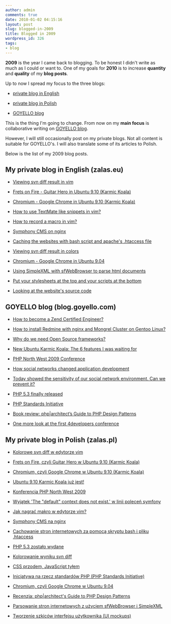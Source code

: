 ```yaml
---
author: admin
comments: true
date: 2010-01-02 04:15:16
layout: post
slug: blogged-in-2009
title: Blogged in 2009
wordpress_id: 326
tags:
- blog
---
```


**2009** is the year I came back to blogging. To be honest I didn't write as much as I could or want to. One of my goals for **2010** is to increase **quantity** and **quality** of my **blog posts**.

Up to now I spread my focus to the three blogs:



	
  * [private blog in English](http://www.zalas.eu)

	
  * [](http://www.zalas.eu)[private blog in Polish](http://www.zalas.pl)

	
  * [](http://www.zalas.pl)[GOYELLO blog](http://blog.goyello.com)


This is the thing I'm going to change. From now on my **main focus** is collaborative writing on [GOYELLO blog](http://blog.goyello.com).

However, I will still occasionally post on my private blogs. Not all content is suitable for GOYELLO's. I will also translate some of its articles to Polish.

Below is the list of my 2009 blog posts.



## My private blog in English (zalas.eu)






	
  * [Viewing svn diff result in vim](http://www.zalas.eu/viewing-svn-diff-result-in-vim)

	
  * [Frets on Fire - Guitar Hero in Ubuntu 9.10 (Karmic Koala)](http://www.zalas.eu/frets-on-fire-guitar-hero-in-ubuntu-910-karmic-koala)

	
  * [Chromium - Google Chrome in Ubuntu 9.10 (Karmic Koala)](http://www.zalas.eu/chromium-google-chrome-in-ubuntu-910-karmic-koala)

	
  * [How to use TextMate like snippets in vim?](http://www.zalas.eu/how-to-use-textmate-like-snippets-in-vim)

	
  * [How to record a macro in vim?](http://www.zalas.eu/how-to-record-a-macro-in-vim)

	
  * [Symphony CMS on nginx](http://www.zalas.eu/symphony-cms-on-nginx)

	
  * [Caching the websites with bash script and apache's .htaccess file](http://www.zalas.eu/caching-the-websites-with-bash-script-and-apaches-htaccess-file)

	
  * [Viewing svn diff result in colors](http://www.zalas.eu/viewing-svn-diff-result-in-colors)

	
  * [Chromium - Google Chrome in Ubuntu 9.04](http://www.zalas.eu/chromium-google-chrome-in-ubuntu-904)

	
  * [Using SimpleXML with sfWebBrowser to parse html documents](http://www.zalas.eu/using-simplexml-with-sfwebbrowser-to-parse-html-documents)

	
  * [Put your stylesheets at the top and your scripts at the bottom](http://www.zalas.eu/put-your-stylesheets-at-the-top-and-your-scripts-at-the-bottom)

	
  * [Looking at the website's source code](http://www.zalas.eu/looking-at-the-websites-source-code)





## GOYELLO blog (blog.goyello.com)






	
  * [How to become a Zend Certified Engineer?](http://blog.goyello.com/2009/12/31/how-to-become-a-zend-certified-engineer/)

	
  * [How to install Redmine with nginx and Mongrel Cluster on Gentoo Linux?](http://blog.goyello.com/2009/12/18/how-to-install-redmine-with-nginx-and-mongrel-cluster-on-gentoo-linux/)

	
  * [Why do we need Open Source frameworks?](http://blog.goyello.com/2009/11/17/why-do-we-need-open-source-frameworks/)

	
  * [New Ubuntu Karmic Koala: The 6 features I was waiting for](http://blog.goyello.com/2009/10/29/new-ubuntu-karmic-koala-the-6-feateres-i-was-waiting-for/)

	
  * [PHP North West 2009 Conference](http://blog.goyello.com/2009/10/17/php-north-west-2009-conference/)

	
  * [How social networks changed application development](http://blog.goyello.com/2009/08/07/how-social-networks-changed-application-development/)

	
  * [Today showed the sensitivity of our social network environment. Can we prevent it?](http://blog.goyello.com/2009/08/06/today-showed-the-sensitivity-of-our-social-network-environment/)

	
  * [PHP 5.3 finally released](http://blog.goyello.com/2009/07/03/php-5-3-was-released/)

	
  * [PHP Standards Initiative](http://blog.goyello.com/2009/06/19/php-standards-initiative/)

	
  * [Book review: php|architect’s Guide to PHP Design Patterns](http://blog.goyello.com/2009/05/29/book-review-phparchitects-guide-to-php-design-patterns/)

	
  * [One more look at the first 4developers conference](http://blog.goyello.com/2009/03/08/one-more-look-at-the-first-4developers-conference/)





## My private blog in Polish (zalas.pl)






	
  * [Kolorowe svn diff w edytorze vim](http://www.zalas.pl/kolorowe-svn-diff-w-edytorze-vim)

	
  * [Frets on Fire, czyli Guitar Hero w Ubuntu 9.10 (Karmic Koala)](http://www.zalas.pl/frets-on-fire-czyli-guitar-hero-w-ubuntu-910-karmic-koala)

	
  * [Chromium, czyli Google Chrome w Ubuntu 9.10 (Karmic Koala)](http://www.zalas.pl/chromium-czyli-google-chrome-w-ubuntu-910-karmic-koala)

	
  * [Ubuntu 9.10 Karmic Koala już jest!](http://www.zalas.pl/ubuntu-910-karmic-koala-juz-jest)

	
  * [Konferencja PHP North West 2009](http://www.zalas.pl/konferencja-php-north-west-2009)

	
  * [Wyjątek 'The "default" context does not exist.' w linii poleceń symfony](http://www.zalas.pl/wyjatek-the-default-context-does-not-exist-w-linii-polecen-symfony)

	
  * [Jak nagrać makro w edytorze vim?](http://www.zalas.pl/jak-nagrac-makro-w-edytorze-vim)

	
  * [Symphony CMS na nginx](http://www.zalas.pl/symphony-cms-na-nginx)

	
  * [Cachowanie stron internetowych za pomocą skryptu bash i pliku .htaccess](http://www.zalas.pl/cachowanie-stron-internetowych-za-pomoca-skryptu-bash-i-pliku-htaccess)

	
  * [PHP 5.3 zostało wydane](http://www.zalas.pl/php-53-zostalo-wydane)

	
  * [Kolorowanie wyniku svn diff](http://www.zalas.pl/kolorowanie-wyniku-svn-diff)

	
  * [CSS przodem, JavaScript tyłem](http://www.zalas.pl/css-przodem-javascript-tylem)

	
  * [Inicjatywa na rzecz standardów PHP (PHP Standards Initiative)](http://www.zalas.pl/php-standards-initiative)

	
  * [Chromium, czyli Google Chrome w Ubuntu 9.04](http://www.zalas.pl/chromium-czyli-google-chrome-w-ubuntu-904)

	
  * [Recenzja: php|architect's Guide to PHP Design Patterns](http://www.zalas.pl/recenzja-phparchitects-guide-to-php-design-patterns)

	
  * [Parsowanie stron internetowych z użyciem sfWebBrowser i SimpleXML](http://www.zalas.pl/parsowanie-stron-internetowych-z-uzyciem-sfwebbrowser-i-simplexml)

	
  * [Tworzenie szkiców interfejsu użytkownika (UI mockups)](http://www.zalas.pl/tworzenie-szkicow-interfejsu-uzytkownika-ui-balsamiq-mockups)


